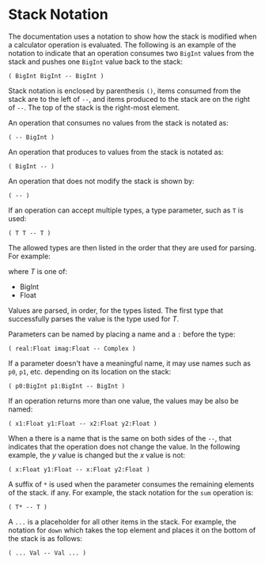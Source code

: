 # Stack Notation

The documentation uses a notation to show how the stack is modified when
a calculator operation is evaluated. The following is an example of the
notation to indicate that an operation consumes two `BigInt` values from
the stack and pushes one `BigInt` value back to the stack:

    ( BigInt BigInt -- BigInt )

Stack notation is enclosed by parenthesis `()`, items consumed from the
stack are to the left of `--`, and items produced to the stack are on the
right of `--`. The top of the stack is the right-most element.

An operation that consumes no values from the stack is notated as:

    ( -- BigInt )

An operation that produces to values from the stack is notated as:

    ( BigInt -- )

An operation that does not modify the stack is shown by:

    ( -- )

If an operation can accept multiple types, a type parameter, such as `T` is
used:

    ( T T -- T )

The allowed types are then listed in the order that they are used for parsing. For
example:

where *T* is one of:
- BigInt
- Float

Values are parsed, in order, for the types listed. The first type that successfully parses the value is the type used for *T*.

Parameters can be named by placing a name and a `:` before the type:

    ( real:Float imag:Float -- Complex )

If a parameter doesn't have a meaningful name, it may use names such
as `p0`, `p1`, etc. depending on its location on the stack:

    ( p0:BigInt p1:BigInt -- BigInt )

If an operation returns more than one value, the values may be also be named:

    ( x1:Float y1:Float -- x2:Float y2:Float )

When a there is a name that is the same on both sides of the `--`, that
indicates that the operation does not change the value. In the following
example, the *y* value is changed but the *x* value is not:

    ( x:Float y1:Float -- x:Float y2:Float )

A suffix of `*` is used when the parameter consumes the remaining elements of
the stack. if any. For example, the stack notation for the `sum` operation is:

    ( T* -- T )

A `...` is a placeholder for all other items in the stack. For example, the
notation for `down` which takes the top element and places it on the bottom
of the stack is as follows:

    ( ... Val -- Val ... )

